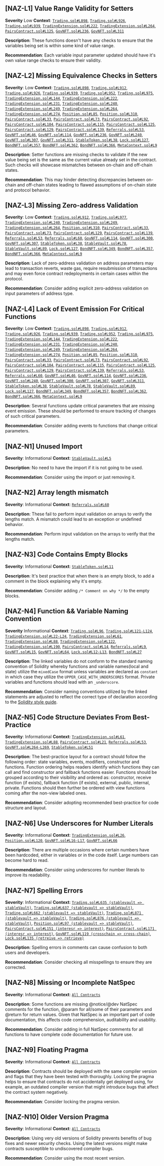 ## [NAZ-L1] Value Range Validity for Setters
**Severity** Low
**Context**: [`Trading.sol#L898`](https://github.com/code-423n4/2022-12-tigris/blob/main/contracts/Trading.sol#L898), [`Trading.sol#L926`](https://github.com/code-423n4/2022-12-tigris/blob/main/contracts/Trading.sol#L926), [`Trading.sol#L939`](https://github.com/code-423n4/2022-12-tigris/blob/main/contracts/Trading.sol#L939), [`TradingExtension.sol#L222`](https://github.com/code-423n4/2022-12-tigris/blob/main/contracts/TradingExtension.sol#L222), [`TradingExtension.sol#L264`](https://github.com/code-423n4/2022-12-tigris/blob/main/contracts/TradingExtension.sol#L264), [`PairsContract.sol#L125`](https://github.com/code-423n4/2022-12-tigris/blob/main/contracts/PairsContract.sol#L125), [`GovNFT.sol#L236`](https://github.com/code-423n4/2022-12-tigris/blob/main/contracts/GovNFT.sol#L236), [`GovNFT.sol#L311`](https://github.com/code-423n4/2022-12-tigris/blob/main/contracts/GovNFT.sol#L311)

**Description**:
These functions doesn't have any checks to ensure that the variables being set is within some kind of value range.

**Recommendation**:
Each variable input parameter updated should have it's own value range checks to ensure their validity.


## [NAZ-L2] Missing Equivalence Checks in Setters
**Severity**: Low
**Context**: [`Trading.sol#L898`](https://github.com/code-423n4/2022-12-tigris/blob/main/contracts/Trading.sol#L898), [`Trading.sol#L912`](https://github.com/code-423n4/2022-12-tigris/blob/main/contracts/Trading.sol#L912), [`Trading.sol#L926`](https://github.com/code-423n4/2022-12-tigris/blob/main/contracts/Trading.sol#L926), [`Trading.sol#L939`](https://github.com/code-423n4/2022-12-tigris/blob/main/contracts/Trading.sol#L939), [`Trading.sol#L952`](https://github.com/code-423n4/2022-12-tigris/blob/main/contracts/Trading.sol#L952), [`Trading.sol#L975`](https://github.com/code-423n4/2022-12-tigris/blob/main/contracts/Trading.sol#L975), [`TradingExtension.sol#L144`](https://github.com/code-423n4/2022-12-tigris/blob/main/contracts/TradingExtension.sol#L144), [`TradingExtension.sol#L222`](https://github.com/code-423n4/2022-12-tigris/blob/main/contracts/TradingExtension.sol#L222), [`TradingExtension.sol#L231`](https://github.com/code-423n4/2022-12-tigris/blob/main/contracts/TradingExtension.sol#L231), [`TradingExtension.sol#L240`](https://github.com/code-423n4/2022-12-tigris/blob/main/contracts/TradingExtension.sol#L240), [`TradingExtension.sol#L249`](https://github.com/code-423n4/2022-12-tigris/blob/main/contracts/TradingExtension.sol#L249), [`TradingExtension.sol#L264`](https://github.com/code-423n4/2022-12-tigris/blob/main/contracts/TradingExtension.sol#L264), [`TradingExtension.sol#L274`](https://github.com/code-423n4/2022-12-tigris/blob/main/contracts/TradingExtension.sol#L274), [`Position.sol#L85`](https://github.com/code-423n4/2022-12-tigris/blob/main/contracts/Position.sol#L85), [`Position.sol#L310`](https://github.com/code-423n4/2022-12-tigris/blob/main/contracts/Position.sol#L310), [`PairsContract.sol#L33`](https://github.com/code-423n4/2022-12-tigris/blob/main/contracts/PairsContract.sol#L33), [`PairsContract.sol#L73`](https://github.com/code-423n4/2022-12-tigris/blob/main/contracts/PairsContract.sol#L73), [`PairsContract.sol#L92`](https://github.com/code-423n4/2022-12-tigris/blob/main/contracts/PairsContract.sol#L92), [`PairsContract.sol#L104`](https://github.com/code-423n4/2022-12-tigris/blob/main/contracts/PairsContract.sol#L104), [`PairsContract.sol#L115`](https://github.com/code-423n4/2022-12-tigris/blob/main/contracts/PairsContract.sol#L115), [`PairsContract.sol#L125`](https://github.com/code-423n4/2022-12-tigris/blob/main/contracts/PairsContract.sol#L125), [`PairsContract.sol#L129`](https://github.com/code-423n4/2022-12-tigris/blob/main/contracts/PairsContract.sol#L129), [`PairsContract.sol#L139`](https://github.com/code-423n4/2022-12-tigris/blob/main/contracts/PairsContract.sol#L139), [`Referrals.sol#L53`](https://github.com/code-423n4/2022-12-tigris/blob/main/contracts/Referrals.sol#L53), [`GovNFT.sol#L46`](https://github.com/code-423n4/2022-12-tigris/blob/main/contracts/GovNFT.sol#L46), [`GovNFT.sol#L114`](https://github.com/code-423n4/2022-12-tigris/blob/main/contracts/GovNFT.sol#L114), [`GovNFT.sol#L236`](https://github.com/code-423n4/2022-12-tigris/blob/main/contracts/GovNFT.sol#L236), [`GovNFT.sol#L240`](https://github.com/code-423n4/2022-12-tigris/blob/main/contracts/GovNFT.sol#L240), [`GovNFT.sol#L307`](https://github.com/code-423n4/2022-12-tigris/blob/main/contracts/GovNFT.sol#L307), [`GovNFT.sol#L311`](https://github.com/code-423n4/2022-12-tigris/blob/main/contracts/GovNFT.sol#L311), [`StableToken.sol#L38`](https://github.com/code-423n4/2022-12-tigris/blob/main/contracts/StableToken.sol#L38), [`Lock.sol#L127`](https://github.com/code-423n4/2022-12-tigris/blob/main/contracts/Lock.sol#L127), [`BondNFT.sol#L357`](https://github.com/code-423n4/2022-12-tigris/blob/main/contracts/BondNFT.sol#L357), [`BondNFT.sol#L362`](https://github.com/code-423n4/2022-12-tigris/blob/main/contracts/BondNFT.sol#L362), [`BondNFT.sol#L366`](https://github.com/code-423n4/2022-12-tigris/blob/main/contracts/BondNFT.sol#L366), [`MetaContext.sol#L9`](https://github.com/code-423n4/2022-12-tigris/blob/main/contracts/utils/MetaContext.sol#L9)

**Description**:
Setter functions are missing checks to validate if the new value being set is the same as the current value already set in the contract. Such checks will showcase mismatches between on-chain and off-chain states.

**Recommendation**:
This may hinder detecting discrepancies between on-chain and off-chain states leading to flawed assumptions of on-chain state and protocol behavior.


## [NAZ-L3] Missing Zero-address Validation
**Severity**: Low
**Context**: [`Trading.sol#L912`](https://github.com/code-423n4/2022-12-tigris/blob/main/contracts/Trading.sol#L912), [`Trading.sol#L977`](https://github.com/code-423n4/2022-12-tigris/blob/main/contracts/Trading.sol#L977), [`TradingExtension.sol#L240`](https://github.com/code-423n4/2022-12-tigris/blob/main/contracts/TradingExtension.sol#L240), [`TradingExtension.sol#L249`](https://github.com/code-423n4/2022-12-tigris/blob/main/contracts/TradingExtension.sol#L249), [`TradingExtension.sol#L264`](https://github.com/code-423n4/2022-12-tigris/blob/main/contracts/TradingExtension.sol#L264), [`Position.sol#L310`](https://github.com/code-423n4/2022-12-tigris/blob/main/contracts/Position.sol#L310), [`PairsContract.sol#L33`](https://github.com/code-423n4/2022-12-tigris/blob/main/contracts/PairsContract.sol#L33), [`PairsContract.sol#L73`](https://github.com/code-423n4/2022-12-tigris/blob/main/contracts/PairsContract.sol#L73), [`PairsContract.sol#L129`](https://github.com/code-423n4/2022-12-tigris/blob/main/contracts/PairsContract.sol#L129), [`PairsContract.sol#L139`](https://github.com/code-423n4/2022-12-tigris/blob/main/contracts/PairsContract.sol#L139), [`Referrals.sol#L53`](https://github.com/code-423n4/2022-12-tigris/blob/main/contracts/Referrals.sol#L53), [`Referrals.sol#L60`](https://github.com/code-423n4/2022-12-tigris/blob/main/contracts/Referrals.sol#L60), [`GovNFT.sol#L114`](https://github.com/code-423n4/2022-12-tigris/blob/main/contracts/GovNFT.sol#L114), [`GovNFT.sol#L300`](https://github.com/code-423n4/2022-12-tigris/blob/main/contracts/GovNFT.sol#L300), [`GovNFT.sol#L307`](https://github.com/code-423n4/2022-12-tigris/blob/main/contracts/GovNFT.sol#L307), [`StableToken.sol#L38`](https://github.com/code-423n4/2022-12-tigris/blob/main/contracts/StableToken.sol#L38), [`StableVault.sol#L78`](https://github.com/code-423n4/2022-12-tigris/blob/main/contracts/StableVault.sol#L78), [`StableVault.sol#L89`](https://github.com/code-423n4/2022-12-tigris/blob/main/contracts/StableVault.sol#L89), [`Lock.sol#L127`](https://github.com/code-423n4/2022-12-tigris/blob/main/contracts/Lock.sol#L127), [`BondNFT.sol#L349`](https://github.com/code-423n4/2022-12-tigris/blob/main/contracts/BondNFT.sol#L349), [`BondNFT.sol#L357`](https://github.com/code-423n4/2022-12-tigris/blob/main/contracts/BondNFT.sol#L357), [`BondNFT.sol#L366`](https://github.com/code-423n4/2022-12-tigris/blob/main/contracts/BondNFT.sol#L366), [`MetaContext.sol#L9`](https://github.com/code-423n4/2022-12-tigris/blob/main/contracts/utils/MetaContext.sol#L9)

**Description**:
Lack of zero-address validation on address parameters may lead to transaction reverts, waste gas, require resubmission of transactions and may even force contract redeployments in certain cases within the protocol.

**Recommendation**:
Consider adding explicit zero-address validation on input parameters of address type.


## [NAZ-L4] Lack of Event Emission For Critical Functions
**Severity**: Low
**Context**: [`Trading.sol#L898`](https://github.com/code-423n4/2022-12-tigris/blob/main/contracts/Trading.sol#L898), [`Trading.sol#L912`](https://github.com/code-423n4/2022-12-tigris/blob/main/contracts/Trading.sol#L912), [`Trading.sol#L926`](https://github.com/code-423n4/2022-12-tigris/blob/main/contracts/Trading.sol#L926), [`Trading.sol#L939`](https://github.com/code-423n4/2022-12-tigris/blob/main/contracts/Trading.sol#L939), [`Trading.sol#L952`](https://github.com/code-423n4/2022-12-tigris/blob/main/contracts/Trading.sol#L952), [`Trading.sol#L975`](https://github.com/code-423n4/2022-12-tigris/blob/main/contracts/Trading.sol#L975), [`TradingExtension.sol#L144`](https://github.com/code-423n4/2022-12-tigris/blob/main/contracts/TradingExtension.sol#L144), [`TradingExtension.sol#L222`](https://github.com/code-423n4/2022-12-tigris/blob/main/contracts/TradingExtension.sol#L222), [`TradingExtension.sol#L231`](https://github.com/code-423n4/2022-12-tigris/blob/main/contracts/TradingExtension.sol#L231), [`TradingExtension.sol#L240`](https://github.com/code-423n4/2022-12-tigris/blob/main/contracts/TradingExtension.sol#L240), [`TradingExtension.sol#L249`](https://github.com/code-423n4/2022-12-tigris/blob/main/contracts/TradingExtension.sol#L249), [`TradingExtension.sol#L264`](https://github.com/code-423n4/2022-12-tigris/blob/main/contracts/TradingExtension.sol#L264), [`TradingExtension.sol#L274`](https://github.com/code-423n4/2022-12-tigris/blob/main/contracts/TradingExtension.sol#L274), [`Position.sol#L85`](https://github.com/code-423n4/2022-12-tigris/blob/main/contracts/Position.sol#L85), [`Position.sol#L310`](https://github.com/code-423n4/2022-12-tigris/blob/main/contracts/Position.sol#L310), [`PairsContract.sol#L33`](https://github.com/code-423n4/2022-12-tigris/blob/main/contracts/PairsContract.sol#L33), [`PairsContract.sol#L73`](https://github.com/code-423n4/2022-12-tigris/blob/main/contracts/PairsContract.sol#L73), [`PairsContract.sol#L92`](https://github.com/code-423n4/2022-12-tigris/blob/main/contracts/PairsContract.sol#L92), [`PairsContract.sol#L104`](https://github.com/code-423n4/2022-12-tigris/blob/main/contracts/PairsContract.sol#L104), [`PairsContract.sol#L115`](https://github.com/code-423n4/2022-12-tigris/blob/main/contracts/PairsContract.sol#L115), [`PairsContract.sol#L125`](https://github.com/code-423n4/2022-12-tigris/blob/main/contracts/PairsContract.sol#L125), [`PairsContract.sol#L129`](https://github.com/code-423n4/2022-12-tigris/blob/main/contracts/PairsContract.sol#L129), [`PairsContract.sol#L139`](https://github.com/code-423n4/2022-12-tigris/blob/main/contracts/PairsContract.sol#L139), [`Referrals.sol#L53`](https://github.com/code-423n4/2022-12-tigris/blob/main/contracts/Referrals.sol#L53), [`Referrals.sol#L60`](https://github.com/code-423n4/2022-12-tigris/blob/main/contracts/Referrals.sol#L60), [`GovNFT.sol#L46`](https://github.com/code-423n4/2022-12-tigris/blob/main/contracts/GovNFT.sol#L46), [`GovNFT.sol#L114`](https://github.com/code-423n4/2022-12-tigris/blob/main/contracts/GovNFT.sol#L114), [`GovNFT.sol#L236`](https://github.com/code-423n4/2022-12-tigris/blob/main/contracts/GovNFT.sol#L236), [`GovNFT.sol#L240`](https://github.com/code-423n4/2022-12-tigris/blob/main/contracts/GovNFT.sol#L240), [`GovNFT.sol#L300`](https://github.com/code-423n4/2022-12-tigris/blob/main/contracts/GovNFT.sol#L300), [`GovNFT.sol#L307`](https://github.com/code-423n4/2022-12-tigris/blob/main/contracts/GovNFT.sol#L307), [`GovNFT.sol#L311`](https://github.com/code-423n4/2022-12-tigris/blob/main/contracts/GovNFT.sol#L311), [`StableToken.sol#L38`](https://github.com/code-423n4/2022-12-tigris/blob/main/contracts/StableToken.sol#L38), [`StableVault.sol#L78`](https://github.com/code-423n4/2022-12-tigris/blob/main/contracts/StableVault.sol#L78), [`StableVault.sol#L89`](https://github.com/code-423n4/2022-12-tigris/blob/main/contracts/StableVault.sol#L89), [`Lock.sol#L127`](https://github.com/code-423n4/2022-12-tigris/blob/main/contracts/Lock.sol#L127), [`BondNFT.sol#L349`](https://github.com/code-423n4/2022-12-tigris/blob/main/contracts/BondNFT.sol#L349), [`BondNFT.sol#L357`](https://github.com/code-423n4/2022-12-tigris/blob/main/contracts/BondNFT.sol#L357), [`BondNFT.sol#L362`](https://github.com/code-423n4/2022-12-tigris/blob/main/contracts/BondNFT.sol#L362), [`BondNFT.sol#L366`](https://github.com/code-423n4/2022-12-tigris/blob/main/contracts/BondNFT.sol#L366), [`MetaContext.sol#L9`](https://github.com/code-423n4/2022-12-tigris/blob/main/contracts/utils/MetaContext.sol#L9)

**Description**:
Several functions update critical parameters that are missing event emission. These should be performed to ensure tracking of changes of such critical parameters.

**Recommendation**:
Consider adding events to functions that change critical parameters.


## [NAZ-N1] Unused Import
**Severity**: Informational
**Context**: [`StableVault.sol#L5`](https://github.com/code-423n4/2022-12-tigris/blob/main/contracts/StableVault.sol#L5)

**Description**:
No need to have the import if it is not going to be used.

**Recommendation**:
Consider using the import or just removing it.


## [NAZ-N2] Array length mismatch
**Severity**: Informational
**Context**: [`Referrals.sol#L60`](https://github.com/code-423n4/2022-12-tigris/blob/main/contracts/Referrals.sol#L60)

**Description**:
These fail to perform input validation on arrays to verify the lengths match. A mismatch could lead to an exception or undefined behavior.

**Recommendation**:
Perform input validation on the arrays to verify that the lengths match.


## [NAZ-N3] Code Contains Empty Blocks
**Severity**: Informational
**Context**: [`StableToken.sol#L11`](https://github.com/code-423n4/2022-12-tigris/blob/main/contracts/StableToken.sol#L11)

**Description**:
It's best practice that when there is an empty block, to add a comment in the block explaining why it's empty.

**Recommendation**:
Consider adding `/* Comment on why */` to the empty blocks.


## [NAZ-N4] Function && Variable Naming Convention
**Severity** Informational
**Context**: [`Trading.sol#L96`](https://github.com/code-423n4/2022-12-tigris/blob/main/contracts/Trading.sol#L96), [`Trading.sol#L121-L124`](https://github.com/code-423n4/2022-12-tigris/blob/main/contracts/Trading.sol#L121-L124), [`TradingExtension.sol#L22-L24`](https://github.com/code-423n4/2022-12-tigris/blob/main/contracts/TradingExtension.sol#L22-L24), [`TradingExtension.sol#L61`](https://github.com/code-423n4/2022-12-tigris/blob/main/contracts/TradingExtension.sol#L61), [`TradingExtension.sol#L88`](https://github.com/code-423n4/2022-12-tigris/blob/main/contracts/TradingExtension.sol#L88), [`TradingExtension.sol#L122`](https://github.com/code-423n4/2022-12-tigris/blob/main/contracts/TradingExtension.sol#L112), [`TradingExtension.sol#L190`](https://github.com/code-423n4/2022-12-tigris/blob/main/contracts/TradingExtension.sol#L190), [`PairsContract.sol#L14`](https://github.com/code-423n4/2022-12-tigris/blob/main/contracts/PairsContract.sol#L14), [`Referrals.sol#L9`](https://github.com/code-423n4/2022-12-tigris/blob/main/contracts/Referrals.sol#L9), [`GovNFT.sol#L15`](https://github.com/code-423n4/2022-12-tigris/blob/main/contracts/GovNFT.sol#L15), [`GovNFT.sol#L64`](https://github.com/code-423n4/2022-12-tigris/blob/main/contracts/GovNFT.sol#L64), [`Lock.sol#L12-L13`](https://github.com/code-423n4/2022-12-tigris/blob/main/contracts/Lock.sol#L12-L13), [`BondNFT.sol#L27`](https://github.com/code-423n4/2022-12-tigris/blob/main/contracts/BondNFT.sol#L27)

**Description**:
The linked variables do not conform to the standard naming convention of Solidity whereby functions and variable names(local and state) utilize the `mixedCase` format unless variables are declared as `constant` in which case they utilize the `UPPER_CASE_WITH_UNDERSCORES` format. Private variables and functions should lead with an `_underscore`.

**Recommendation**:
Consider naming conventions utilized by the linked statements are adjusted to reflect the correct type of declaration according to the [Solidity style guide](https://docs.soliditylang.org/en/latest/style-guide.html). 


## [NAZ-N5] Code Structure Deviates From Best-Practice
**Severity**: Informational
**Context**: [`TradingExtension.sol#L61`](https://github.com/code-423n4/2022-12-tigris/blob/main/contracts/TradingExtension.sol#L61), [`TradingExtension.sol#L88`](https://github.com/code-423n4/2022-12-tigris/blob/main/contracts/TradingExtension.sol#L88), [`PairsContract.sol#L21`](https://github.com/code-423n4/2022-12-tigris/blob/main/contracts/PairsContract.sol#L21), [`Referrals.sol#L53`](https://github.com/code-423n4/2022-12-tigris/blob/main/contracts/Referrals.sol#L53), [`GovNFT.sol#L264-L269`](https://github.com/code-423n4/2022-12-tigris/blob/main/contracts/GovNFT.sol#L264-L269), [`StableToken.sol#L51`](https://github.com/code-423n4/2022-12-tigris/blob/main/contracts/StableToken.sol#L51)

**Description**:
The best-practice layout for a contract should follow the following order: state variables, events, modifiers, constructor and functions. Function ordering helps readers identify which functions they can call and find constructor and fallback functions easier.  Functions should be grouped according to their visibility and ordered as: constructor, receive function (if exists), fallback function (if exists), external, public, internal, private. Functions should then further be ordered with view functions coming after the non-view labeled ones.

**Recommendation**:
Consider adopting recommended best-practice for code structure and layout.


## [NAZ-N6] Use Underscores for Number Literals
**Severity**: Informational
**Context**: [`TradingExtension.sol#L26`](https://github.com/code-423n4/2022-12-tigris/blob/main/contracts/TradingExtension.sol#L26), [`Position.sol#L120`](https://github.com/code-423n4/2022-12-tigris/blob/main/contracts/Position.sol#L120), [`GovNFT.sol#L16-L17`](https://github.com/code-423n4/2022-12-tigris/blob/main/contracts/GovNFT.sol#L16-L17), [`GovNFT.sol#L66`](https://github.com/code-423n4/2022-12-tigris/blob/main/contracts/GovNFT.sol#L66)

**Description**:
There are multiple occasions where certain numbers have been hardcoded, either in variables or in the code itself. Large numbers can become hard to read.

**Recommendation**:
Consider using underscores for number literals to improve its readability.


## [NAZ-N7] Spelling Errors
**Severity**: Informational
**Context**: [`Trading.sol#L635 (stablevault => stableVault)`](https://github.com/code-423n4/2022-12-tigris/blob/main/contracts/Trading.sol#L635), [`Trading.sol#L637 (stablevault => stableVault)`](https://github.com/code-423n4/2022-12-tigris/blob/main/contracts/Trading.sol#L637), [`Trading.sol#L662 (stablevault => stableVault)`](https://github.com/code-423n4/2022-12-tigris/blob/main/contracts/Trading.sol#L662), [`Trading.sol#L871 (stablevault => stableVault)`](https://github.com/code-423n4/2022-12-tigris/blob/main/contracts/Trading.sol#L871), [`Trading.sol#L876 (stablevault => stableVault)`](https://github.com/code-423n4/2022-12-tigris/blob/main/contracts/Trading.sol#L876), [`Position.sol#L97 (stablevault => stableVault)`](https://github.com/code-423n4/2022-12-tigris/blob/main/contracts/Position.sol#L97), [`PairsContract.sol#L151 (interesr => interest)`](https://github.com/code-423n4/2022-12-tigris/blob/main/contracts/PairsContract.sol#L151), [`PairsContract.sol#L171 (interesr => interest)`](https://github.com/code-423n4/2022-12-tigris/blob/main/contracts/PairsContract.sol#L171), [`GovNFT.sol#L119 (crosschain => cross-chain)`](https://github.com/code-423n4/2022-12-tigris/blob/main/contracts/GovNFT.sol#L119), [`Lock.sol#L135 (retreive => retrieve)`](https://github.com/code-423n4/2022-12-tigris/blob/main/contracts/Lock.sol#L135)

**Description**:
Spelling errors in comments can cause confusion to both users and developers.

**Recommendation**:
Consider checking all misspellings to ensure they are corrected.


## [NAZ-N8] Missing or Incomplete NatSpec
**Severity**: Informational
**Context**: [`All Contracts`](https://github.com/code-423n4/2022-12-tigris/tree/main/contracts)

**Description**:
Some functions are missing @notice/@dev NatSpec comments for the function, @param for all/some of their parameters and @return for return values. Given that NatSpec is an important part of code documentation, this affects code comprehension, auditability and usability.

**Recommendation**:
Consider adding in full NatSpec comments for all functions to have complete code documentation for future use.


## [NAZ-N9] Floating Pragma
**Severity**: Informational
**Context**: [`All Contracts`](https://github.com/code-423n4/2022-12-tigris/tree/main/contracts)

**Description**:
Contracts should be deployed with the same compiler version and flags that they have been tested with thoroughly. Locking the pragma helps to ensure that contracts do not accidentally get deployed using, for example, an outdated compiler version that might introduce bugs that affect the contract system negatively.

**Recommendation**: 
Consider locking the pragma version.


## [NAZ-N10] Older Version Pragma
**Severity**: Informational
**Context**: [`All Contracts`](https://github.com/code-423n4/2022-12-tigris/tree/main/contracts)

**Description**:
Using very old versions of Solidity prevents benefits of bug fixes and newer security checks. Using the latest versions might make contracts susceptible to undiscovered compiler bugs. 

**Recommendation**:
Consider using the most recent version.
